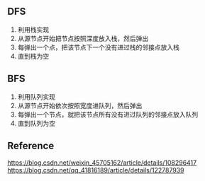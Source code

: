 
## DFS

1. 利用栈实现
2. 从源节点开始把节点按照深度放入栈，然后弹出
3. 每弹出一个点，把该节点下一个没有进过栈的邻接点放入栈
4. 直到栈为空

## BFS

1. 利用队列实现
2. 从源节点开始依次按照宽度进队列，然后弹出
3. 每弹出一个节点，就把该节点所有没有进过队列的邻接点放入队列
4. 直到队列为空


## Reference

https://blog.csdn.net/weixin_45705162/article/details/108296417
https://blog.csdn.net/qq_41816189/article/details/122787939
